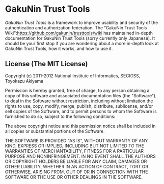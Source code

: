 # GakuNin Trust Tools

 *GakuNin Trust Tools* is a framework to improve usability and security of the authentication and authorization federation. The "GakuNin Trust Tools Wiki":https://github.com/gakunin/trusttools/wiki has maintained in-depth documentation for GakuNin Trust Tools (sorry currently only Japanese). It should be your first stop if you are wondering about a more in-depth look at GakuNin Trust Tools, how it works, and how to use it.

## License (The MIT License)

Copyright (c) 2011-2012 National Institute of Informatics, SECIOSS, Toyokazu Akiyama

Permission is hereby granted, free of charge, to any person obtaining a copy of this software and associated documentation files (the "Software"), to deal in the Software without restriction, including without limitation the rights to use, copy, modify, merge, publish, distribute, sublicense, and/or sell copies of the Software, and to permit persons to whom the Software is furnished to do so, subject to the following conditions:

The above copyright notice and this permission notice shall be included in all copies or substantial portions of the Software.

THE SOFTWARE IS PROVIDED "AS IS", WITHOUT WARRANTY OF ANY KIND, EXPRESS OR IMPLIED, INCLUDING BUT NOT LIMITED TO THE WARRANTIES OF MERCHANTABILITY, FITNESS FOR A PARTICULAR PURPOSE AND NONINFRINGEMENT. IN NO EVENT SHALL THE AUTHORS OR COPYRIGHT HOLDERS BE LIABLE FOR ANY CLAIM, DAMAGES OR OTHER LIABILITY, WHETHER IN AN ACTION OF CONTRACT, TORT OR OTHERWISE, ARISING FROM, OUT OF OR IN CONNECTION WITH THE SOFTWARE OR THE USE OR OTHER DEALINGS IN THE SOFTWARE.
